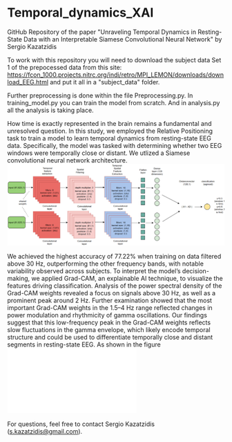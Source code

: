 # Temporal_dynamics_XAI
GitHub Repository of the paper "Unraveling Temporal Dynamics in Resting-State Data with an Interpretable Siamese Convolutional Neural Network" by Sergio Kazatzidis

To work with this repository you will need to download the subject data Set 1 of the prepocessed data from this site: https://fcon_1000.projects.nitrc.org/indi/retro/MPI_LEMON/downloads/download_EEG.html and put it all in a "subject_data" folder.

Further preprocessing is done within the file Preprocessing.py. In training_model.py you can train the model from scratch. And in analysis.py all the analysis is taking place. 

How time is exactly represented in the brain remains a fundamental and unresolved question. In this study, we employed the Relative Positioning task to train a model to learn temporal dynamics from resting-state EEG data. Specifically, the model was tasked with determining whether two EEG windows were temporally close or distant. We utlized a Siamese convolutional neural network architecture.![Alt text](images/model_siamese.png)



We achieved the highest accuracy of 77.22\% when training on data filtered above 30 Hz, outperforming the other frequency bands, with notable variability observed across subjects. To interpret the model’s decision-making, we applied Grad-CAM, an explainable AI technique, to visualize the features driving classification. Analysis of the power spectral density of the Grad-CAM weights revealed a focus on signals above 30 Hz, as well as a prominent peak around 2 Hz. Further examination showed that the most important Grad-CAM weights in the 1.5–4 Hz range reflected changes in power modulation and rhythmicity of gamma oscillations. Our findings suggest that this low-frequency peak in the Grad-CAM weights reflects slow fluctuations in the gamma envelope, which likely encode temporal structure and could be used to differentiate temporally close and distant segments in resting-state EEG. As shown in the figure ![Alt text](images/envelop_powerdiff.pdf)








For questions, feel free to contact Sergio Kazatzidis (s.kazatzidis@gmail.com).

